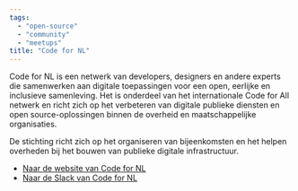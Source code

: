 ```yaml
---
tags:
  - "open-source"
  - "community"
  - "meetups"
title: "Code for NL"
---
```


Code for NL is een netwerk van developers, designers en andere experts die samenwerken aan digitale toepassingen voor een open, eerlijke en inclusieve samenleving. Het is onderdeel van het internationale Code for All netwerk en richt zich op het verbeteren van digitale publieke diensten en open source-oplossingen binnen de overheid en maatschappelijke organisaties.

De stichting richt zich op het organiseren van bijeenkomsten en het helpen overheden bij het bouwen van publieke digitale infrastructuur.

- [Naar de website van Code for NL](https://codefor.nl)
- [Naar de Slack van Code for NL](https://praatmee.codefor.nl/)
